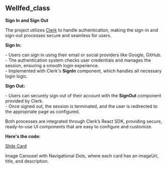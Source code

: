 ## Wellfed_class

<p><strong>Sign In and Sign Out</strong></p>

<p>
  The project utilizes 
  <a href="https://clerk.dev/">Clerk</a> 
  to handle authentication, making the sign-in and sign-out processes secure and seamless for users.
</p>

<p><strong>Sign In:</strong></p>
<p>
  - Users can sign in using their email or social providers like Google, GitHub.<br/>
  - The authentication system checks user credentials and manages the session, ensuring a smooth login experience.<br/>
  - Implemented with Clerk's <strong>SignIn</strong> component, which handles all necessary login logic.
</p>

<p><strong>Sign Out:</strong></p>
<p>
  - Users can securely sign out of their account with the <strong>SignOut</strong> component provided by Clerk.<br/>
  - Once signed out, the session is terminated, and the user is redirected to the appropriate page as configured.
</p>

<p>
  Both processes are integrated through Clerk’s React SDK, providing secure, ready-to-use UI components that are easy to configure and customize.
</p>
<strong><bold>Here's the code:</bold></strong><a href="https://github.com/rithvikvelapati/WellFed/tree/feature/clerk-auth">






<a href="https://github.com/rithvikvelapati/WellFed/blob/main/frontend/wellfed/src/components/ui/SlideCard.tsx" target="_blank"> Slide Card </a> <p> Image Carousel with Navigational Dots, where each card has an imageUrl, title, and description.</p>


